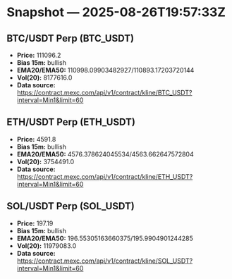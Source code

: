 # Snapshot — 2025-08-26T19:57:33Z

## BTC/USDT Perp (BTC_USDT)
- **Price:** 111096.2
- **Bias 15m:** bullish
- **EMA20/EMA50:** 110998.09903482927/110893.17203720144
- **Vol(20):** 8177616.0
- **Data source:** https://contract.mexc.com/api/v1/contract/kline/BTC_USDT?interval=Min1&limit=60

## ETH/USDT Perp (ETH_USDT)
- **Price:** 4591.8
- **Bias 15m:** bullish
- **EMA20/EMA50:** 4576.378624045534/4563.662647572804
- **Vol(20):** 3754491.0
- **Data source:** https://contract.mexc.com/api/v1/contract/kline/ETH_USDT?interval=Min1&limit=60

## SOL/USDT Perp (SOL_USDT)
- **Price:** 197.19
- **Bias 15m:** bullish
- **EMA20/EMA50:** 196.55305163660375/195.9904901244285
- **Vol(20):** 11979083.0
- **Data source:** https://contract.mexc.com/api/v1/contract/kline/SOL_USDT?interval=Min1&limit=60
